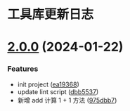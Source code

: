 # 工具库更新日志

# [2.0.0](https://github.com/Iamlqyfly/utils-mall/compare/ea193686076dd8204b59e16237f22c5cfd45d2c8...v2.0.0) (2024-01-22)

### Features

- init project ([ea19368](https://github.com/Iamlqyfly/utils-mall/commit/ea193686076dd8204b59e16237f22c5cfd45d2c8))
- update lint script ([dbb5537](https://github.com/Iamlqyfly/utils-mall/commit/dbb553703fef60ff01172c49801316a108f1d68b))
- 新增 add 计算 1 + 1 方法 ([975dbb7](https://github.com/Iamlqyfly/utils-mall/commit/975dbb702bf7e8fd0ce4c5677d20efa1aff4971f))
